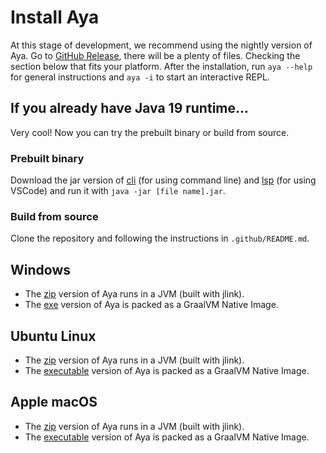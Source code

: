 # Install Aya

At this stage of development, we recommend using the nightly version of Aya.
Go to [GitHub Release], there will be a plenty of files.
Checking the section below that fits your platform.
After the installation, run `aya --help` for general instructions and
`aya -i` to start an interactive REPL.

[GitHub Release]: https://github.com/aya-prover/aya-dev/releases/tag/nightly-build

## If you already have Java 19 runtime...

Very cool! Now you can try the prebuilt binary or build from source.

### Prebuilt binary

Download the jar version of [cli][cli-jar] (for using command line)
and [lsp][lsp-jar] (for using VSCode) and run it with `java -jar [file name].jar`.

[lsp-jar]: https://github.com/aya-prover/aya-dev/releases/download/nightly-build/lsp-fatjar.jar
[cli-jar]: https://github.com/aya-prover/aya-dev/releases/download/nightly-build/cli-fatjar.jar

### Build from source

Clone the repository and following the instructions in `.github/README.md`.

## Windows

+ The [zip][win-zip] version of Aya runs in a JVM (built with jlink).
+ The [exe][win-exe] version of Aya is packed as a GraalVM Native Image.

[win-zip]: https://github.com/aya-prover/aya-dev/releases/download/nightly-build/aya-prover-jlink-windows-latest_x86-64.zip
[win-exe]: https://github.com/aya-prover/aya-dev/releases/download/nightly-build/aya-native-windows-latest_x86-64.exe

## Ubuntu Linux

+ The [zip][linux-zip] version of Aya runs in a JVM (built with jlink).
+ The [executable][linux-exe] version of Aya is packed as a GraalVM Native Image.

[linux-zip]: https://github.com/aya-prover/aya-dev/releases/download/nightly-build/aya-prover-jlink-ubuntu-latest_x86-64.zip
[linux-exe]: https://github.com/aya-prover/aya-dev/releases/download/nightly-build/aya-native-ubuntu-latest_x86-64

## Apple macOS

+ The [zip][mac-zip] version of Aya runs in a JVM (built with jlink).
+ The [executable][mac-exe] version of Aya is packed as a GraalVM Native Image.

[mac-zip]: https://github.com/aya-prover/aya-dev/releases/download/nightly-build/aya-prover-jlink-macos-latest_x86-64.zip
[mac-exe]: https://github.com/aya-prover/aya-dev/releases/download/nightly-build/aya-native-macos-latest_x86-64
